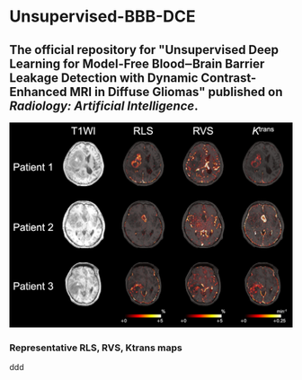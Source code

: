 # Unsupervised-BBB-DCE


## The official repository for "Unsupervised Deep Learning for Model-Free Blood‒Brain Barrier Leakage Detection with Dynamic Contrast-Enhanced MRI in Diffuse Gliomas" published on _Radiology: Artificial Intelligence_.


![Sample Figure](Figure2.png)
### Representative RLS, RVS, Ktrans maps

ddd
